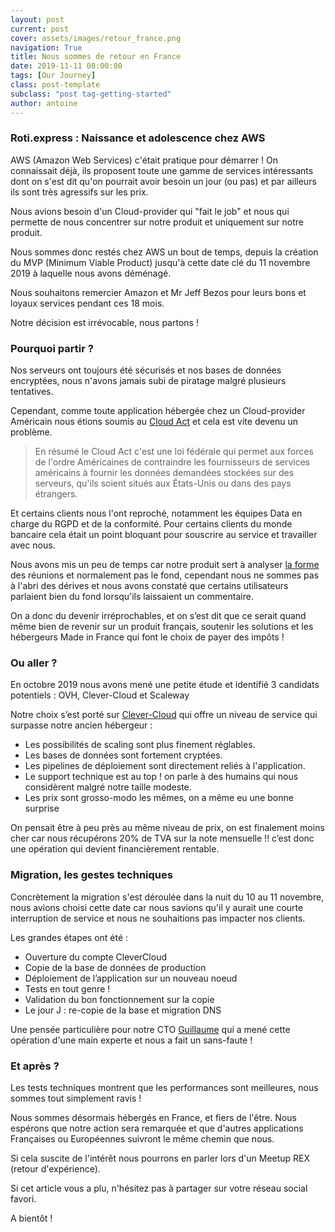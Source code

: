 ```yaml
---
layout: post
current: post
cover: assets/images/retour_france.png
navigation: True
title: Nous sommes de retour en France
date: 2019-11-11 08:00:00
tags: [Our Journey]
class: post-template
subclass: "post tag-getting-started"
author: antoine
---
```


### Roti.express : Naissance et adolescence chez AWS
AWS (Amazon Web Services) c'était pratique pour démarrer ! On connaissait déjà, ils proposent toute une gamme de services intéressants dont on s'est dit qu'on pourrait avoir besoin un jour (ou pas) et par ailleurs ils sont très agressifs sur les prix.

Nous avions besoin d'un Cloud-provider qui "fait le job" et nous qui permette de nous concentrer sur notre produit et uniquement sur notre produit.

Nous sommes donc restés chez AWS un bout de temps, depuis la création du MVP (Minimum Viable Product) jusqu'à cette date clé du 11 novembre 2019 à laquelle nous avons déménagé.

Nous souhaitons remercier Amazon et Mr Jeff Bezos pour leurs bons et loyaux services pendant ces 18 mois.

Notre décision est irrévocable, nous partons !

### Pourquoi partir ?
Nos serveurs ont toujours été sécurisés et nos bases de données encryptées, nous n'avons jamais subi de piratage malgré plusieurs tentatives.

Cependant, comme toute application hébergée chez un Cloud-provider Américain nous étions soumis au <a href="https://fr.wikipedia.org/wiki/CLOUD_Act" target="_blank">Cloud Act</a> et cela est vite devenu un problème.

>En résumé le Cloud Act c'est une loi fédérale qui permet aux forces de l'ordre Américaines de contraindre les fournisseurs de services américains à fournir les données demandées stockées sur des serveurs, qu'ils soient situés aux États-Unis ou dans des pays étrangers.

Et certains clients nous l'ont reproché, notamment les équipes Data en charge du RGPD et de la conformité. Pour certains clients du monde bancaire cela était un point bloquant pour souscrire au service et travailler avec nous.

Nous avons mis un peu de temps car notre produit sert à analyser <u>la forme</u> des réunions et normalement pas le fond, cependant nous ne sommes pas à l'abri des dérives et nous avons constaté que certains utilisateurs parlaient bien du fond lorsqu'ils laissaient un commentaire.

On a donc du devenir irréprochables, et on s’est dit que ce serait quand même bien de revenir sur un produit français, soutenir les solutions et les hébergeurs Made in France qui font le choix de payer des impôts !

### Ou aller ?
En octobre 2019 nous avons mené une petite étude et identifié 3 candidats potentiels : OVH, Clever-Cloud et Scaleway

Notre choix s’est porté sur <a href="https://clever-cloud.com" target="_blank">Clever-Cloud</a> qui offre un niveau de service qui surpasse notre ancien hébergeur :
<ul>
<li>Les possibilités de scaling sont plus finement réglables.</li>
<li>Les bases de données sont fortement cryptées.</li>
<li>Les pipelines de déploiement sont directement reliés à l'application.</li>
<li>Le support technique est au top ! on parle à des humains qui nous considèrent malgré notre taille modeste.</li>

<li>Les prix sont grosso-modo les mêmes, on a même eu une bonne surprise</li>
</ul>

On pensait être à peu près au même niveau de prix, on est finalement moins cher car nous récupérons 20% de TVA sur la note mensuelle !! c’est donc une opération qui devient financièrement rentable.

### Migration, les gestes techniques
Concrètement la migration s'est déroulée dans la nuit du 10 au 11 novembre, nous avions choisi cette date car nous savions qu'il y aurait une courte interruption de service et nous ne souhaitions pas impacter nos clients.

Les grandes étapes ont été :
<ul>
<li>Ouverture du compte CleverCloud</li>
<li>Copie de la base de données de production</li>
<li>Déploiement de l’application sur un nouveau noeud</li>
<li>Tests en tout genre !</li>
<li>Validation du bon fonctionnement sur la copie</li>
<li>Le jour J : re-copie de la base et migration DNS</li>
</ul>

Une pensée particulière pour notre CTO <a href="https://www.linkedin.com/in/guillaume-darbonne-85783a6/" target="_blank">Guillaume</a> qui a mené cette opération d'une main experte et nous a fait un sans-faute !

### Et après ?
Les tests techniques montrent que les performances sont meilleures, nous sommes tout simplement ravis !

Nous sommes désormais hébergés en France, et fiers de l'être. Nous espérons que notre action sera remarquée et que d'autres applications Françaises ou Européennes suivront le même chemin que nous.

Si cela suscite de l'intérêt nous pourrons en parler lors d'un Meetup REX (retour d'expérience).

Si cet article vous a plu, n'hésitez pas à partager sur votre réseau social favori.

A bientôt !
